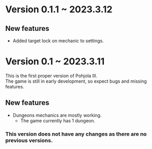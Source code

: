 # Version 0.1.1 ~ 2023.3.12

## New features
- Added target lock on mechanic to settings.

# Version 0.1 ~ 2023.3.11
This is the first proper version of Pohjola III.  
The game is still in early development, so expect bugs and missing features.

## New features
- Dungeons mechanics are mostly working.
  * The game currently has 1 dungeon.

### This version does not have any changes as there are no previous versions.
